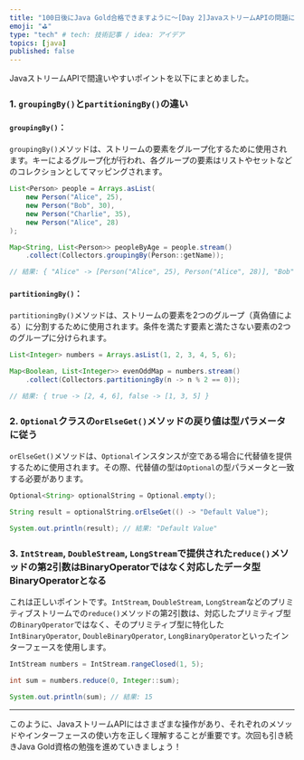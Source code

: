 ```yaml
---
title: "100日後にJava Gold合格できますように～[Day 2]JavaストリームAPIの問題に学ぶ"
emoji: "⛳"
type: "tech" # tech: 技術記事 / idea: アイデア
topics: [java]
published: false
---
```


JavaストリームAPIで間違いやすいポイントを以下にまとめました。

### 1. `groupingBy()`と`partitioningBy()`の違い

#### `groupingBy()`：
`groupingBy()`メソッドは、ストリームの要素をグループ化するために使用されます。キーによるグループ化が行われ、各グループの要素はリストやセットなどのコレクションとしてマッピングされます。

```java
List<Person> people = Arrays.asList(
    new Person("Alice", 25),
    new Person("Bob", 30),
    new Person("Charlie", 35),
    new Person("Alice", 28)
);

Map<String, List<Person>> peopleByAge = people.stream()
    .collect(Collectors.groupingBy(Person::getName));

// 結果: { "Alice" -> [Person("Alice", 25), Person("Alice", 28)], "Bob" -> [Person("Bob", 30)], "Charlie" -> [Person("Charlie", 35)] }
```

#### `partitioningBy()`：
`partitioningBy()`メソッドは、ストリームの要素を2つのグループ（真偽値による）に分割するために使用されます。条件を満たす要素と満たさない要素の2つのグループに分けられます。

```java
List<Integer> numbers = Arrays.asList(1, 2, 3, 4, 5, 6);

Map<Boolean, List<Integer>> evenOddMap = numbers.stream()
    .collect(Collectors.partitioningBy(n -> n % 2 == 0));

// 結果: { true -> [2, 4, 6], false -> [1, 3, 5] }
```

### 2. `Optional`クラスの`orElseGet()`メソッドの戻り値は型パラメータに従う

`orElseGet()`メソッドは、`Optional`インスタンスが空である場合に代替値を提供するために使用されます。その際、代替値の型は`Optional`の型パラメータと一致する必要があります。

```java
Optional<String> optionalString = Optional.empty();

String result = optionalString.orElseGet(() -> "Default Value");

System.out.println(result); // 結果: "Default Value"
```

### 3. `IntStream`, `DoubleStream`, `LongStream`で提供された`reduce()`メソッドの第2引数はBinaryOperatorではなく対応したデータ型BinaryOperatorとなる

これは正しいポイントです。`IntStream`, `DoubleStream`, `LongStream`などのプリミティブストリームでの`reduce()`メソッドの第2引数は、対応したプリミティブ型の`BinaryOperator`ではなく、そのプリミティブ型に特化した`IntBinaryOperator`, `DoubleBinaryOperator`, `LongBinaryOperator`といったインターフェースを使用します。

```java
IntStream numbers = IntStream.rangeClosed(1, 5);

int sum = numbers.reduce(0, Integer::sum);

System.out.println(sum); // 結果: 15
```

---

このように、JavaストリームAPIにはさまざまな操作があり、それぞれのメソッドやインターフェースの使い方を正しく理解することが重要です。次回も引き続きJava Gold資格の勉強を進めていきましょう！
